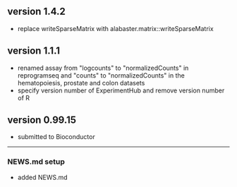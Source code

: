 ## version 1.4.2
- replace writeSparseMatrix with alabaster.matrix::writeSparseMatrix


## version 1.1.1
- renamed assay from "logcounts" to "normalizedCounts" in reprogramseq and "counts" to "normalizedCounts" in the hematopoiesis, prostate and colon datasets
- specify version number of ExperimentHub and remove version number of R

## version 0.99.15
- submitted to Bioconductor
---

### NEWS.md setup

- added NEWS.md

